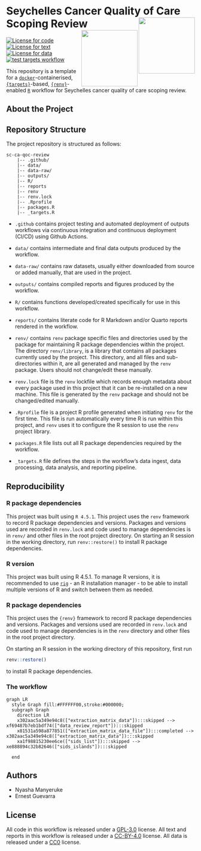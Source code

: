 
<!-- README.md is generated from README.Rmd. Please edit that file -->

# Seychelles Cancer Quality of Care Scoping Review <a href="https://www.tropicalmedicine.ox.ac.uk/study-with-us/msc-ihtm" target="_blank"><img src="https://podcasts.ox.ac.uk/sites/default/files/image-mirror/unpacking-fundamentals-global-health-towards-new-generation-leadership.png" width="150px" align="right" /></a> <a href="https://www.health.gov.sc/" target="_blank"><img src="https://upload.wikimedia.org/wikipedia/commons/thumb/f/f9/Coat_of_arms_of_Seychelles.svg/1200px-Coat_of_arms_of_Seychelles.svg.png" width="150px" align="right" /></a>

<!-- badges: start -->

[![License for
code](https://img.shields.io/badge/license%20\(for%20code\)-GPL3.0-blue.svg)](https://opensource.org/licenses/gpl-3.0.html)
[![License for
text](https://img.shields.io/badge/license%20\(for%20writing\)-CC_BY_4.0-blue)](https://creativecommons.org/licenses/by/4.0/)
[![License for
data](https://img.shields.io/badge/license%20\(for%20data\)-CC0-blue)](https://creativecommons.org/public-domain/cc0/)
[![test targets
workflow](https://github.com/OxfordIHTM/sc-ca-qoc-review/actions/workflows/test-targets-workflow.yml/badge.svg)](https://github.com/OxfordIHTM/sc-ca-qoc-review/actions/workflows/test-targets-workflow.yml)
<!-- badges: end -->

This repository is a template for a
[`docker`](https://www.docker.com/get-started)-containerised,
[`{targets}`](https://docs.ropensci.org/targets/)-based,
[`{renv}`](https://rstudio.github.io/renv/articles/renv.html)-enabled
[`R`](https://cran.r-project.org/) workflow for Seychelles cancer
quality of care scoping review.

## About the Project

## Repository Structure

The project repository is structured as follows:

    sc-ca-qoc-review
        |-- .github/
        |-- data/
        |-- data-raw/
        |-- outputs/
        |-- R/
        |-- reports
        |-- renv
        |-- renv.lock
        |-- .Rprofile
        |-- packages.R
        |-- _targets.R

  - `.github` contains project testing and automated deployment of
    outputs workflows via continuous integration and continuous
    deployment (CI/CD) using Github Actions.

  - `data/` contains intermediate and final data outputs produced by the
    workflow.

  - `data-raw/` contains raw datasets, usually either downloaded from
    source or added manually, that are used in the project.

  - `outputs/` contains compiled reports and figures produced by the
    workflow.

  - `R/` contains functions developed/created specifically for use in
    this workflow.

  - `reports/` contains literate code for R Markdown and/or Quarto
    reports rendered in the workflow.

  - `renv/` contains `renv` package specific files and directories used
    by the package for maintaining R package dependencies within the
    project. The directory `renv/library`, is a library that contains
    all packages currently used by the project. This directory, and all
    files and sub-directories within it, are all generated and managed
    by the `renv` package. Users should not change/edit these manually.

  - `renv.lock` file is the `renv` lockfile which records enough
    metadata about every package used in this project that it can be
    re-installed on a new machine. This file is generated by the `renv`
    package and should not be changed/edited manually.

  - `.Rprofile` file is a project R profile generated when initiating
    `renv` for the first time. This file is run automatically every time
    R is run within this project, and `renv` uses it to configure the R
    session to use the `renv` project library.

  - `packages.R` file lists out all R package dependencies required by
    the workflow.

  - `_targets.R` file defines the steps in the workflow’s data ingest,
    data processing, data analysis, and reporting pipeline.

## Reproducibility

### R package dependencies

This project was built using `R 4.5.1`. This project uses the `renv`
framework to record R package dependencies and versions. Packages and
versions used are recorded in `renv.lock` and code used to manage
dependencies is in `renv/` and other files in the root project
directory. On starting an R session in the working directory, run
`renv::restore()` to install R package dependencies.

### R version

This project was built using R 4.5.1. To manage R versions, it is
recommended to use [`rig`](https://github.com/r-lib/rig) - an R
installation manager - to be able to install multiple versions of R and
switch between them as needed.

### R package dependencies

This project uses the `{renv}` framework to record R package
dependencies and versions. Packages and versions used are recorded in
`renv.lock` and code used to manage dependencies is in the `renv`
directory and other files in the root project directory.

On starting an R session in the working directory of this repository,
first run

``` r
renv::restore()
```

to install R package dependencies.

### The workflow

``` mermaid
graph LR
  style Graph fill:#FFFFFF00,stroke:#000000;
  subgraph Graph
    direction LR
    x302aac5a349e94c8(["extraction_matrix_data"]):::skipped --> xf69487b7eb1bdf74(["data_review_report"]):::skipped
    x81531a598a877851(["extraction_matrix_data_file"]):::completed --> x302aac5a349e94c8(["extraction_matrix_data"]):::skipped
    xa1f98815230ee6ce(["sids_list"]):::skipped --> xe888894c32b82646(["sids_islands"]):::skipped
    
  end
```

## Authors

  - Nyasha Manyeruke
  - Ernest Guevarra

## License

All code in this workflow is released under a
[GPL-3.0](https://www.gnu.org/licenses/gpl-3.0.en.html#license-text)
license. All text and reports in this workflow is released under a
[CC-BY-4.0](https://creativecommons.org/licenses/by/4.0/deed.en)
license. All data is released under a
[CC0](https://creativecommons.org/public-domain/cc0/) license.

